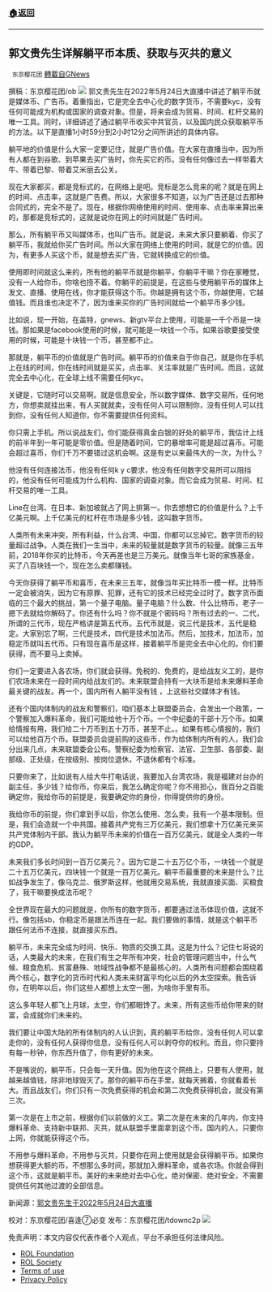 ###  [:house:返回](README.md)
---


## 郭文贵先生详解躺平币本质、获取与灭共的意义
` 东京樱花团` [轉載自GNews](https://gnews.org/zh-hans/2598293/)

撰稿：东京樱花团/ob
 ![](https://assets.gnews.org/wp-content/uploads/2022/05/ddgf_1653484138.png) 
郭文贵先生在2022年5月24日大直播中讲述了躺平币就是媒体币、广告币。着重指出，它是完全去中心化的数字货币，不需要kyc，没有任何可能成为机构或国家的调查对象。但是，将来会成为贸易、时间、杠杆交易的唯一工具。同时，详细讲述了通过躺平币收买中共官员，以及国内民众获取躺平币的方法。以下是直播1小时59分到2小时12分之间所讲述的具体内容。
 
躺平地的价值是什么大家一定要记住，就是广告价值。在大家在直播当中，因为所有人都在到谷歌、到苹果去买广告时，你先买它的币。没有任何像过去一样带着大牛、带着巴黎、带着艾米丽去公关。
 
现在大家都买，都是竞标式的，在网络上是吧。竞标是怎么竞来的呢？就是在网上的时间、点击率，这就是广告费。所以，大家很多不知道，以为广告还是过去那种合同式的，完全不是了。现在，根据你网络使用的时间、使用率、点击率来算出来的，那都是竞标式的，这就是说你在网上的时间就是广告时间。
 
那么，所有躺平币又叫媒体币，也叫广告币。就是说，未来大家只要躺着、你买了躺平币，我就给你买广告时间。所以大家在网络上使用的时间，就是它的价值。因为，有更多人买这个币，就是想去买广告，它就转换成它的价值。
 
使用即时间就这么来的，所有他的躺平币就是你躺平，你躺平干嘛？你在家睡觉，没有一人给你币，你啥也捞不着。你躺平的前提是，在这些与使用躺平币的媒体上发文、直播、使用在线，你才能获得这个币。你越是拥有这个币，你越使用，它越值钱。而且谁也决定不了，因为谁来买你的广告时间就给一个躺平币多少钱。
 
比如说，现一开始，在盖特，gnews、新gtv平台上使用，可能是一千个币是一块钱。那如果是facebook使用的时候，就可能是一块钱一个币。如果谷歌要接受使用的时候，可能是十块钱一个币，甚至都不止。
 
那就是，躺平币的价值就是广告时间。躺平币的价值来自于你自己，就是你在手机上在线的时间，你在线时间就是买买，点击率、关注率就是广告时间。而且，这就完全去中心化，在全球上线不需要任何kyc。
 
关键是，它随时可以交易啊。就是信息安全，所以数字媒体、数字交易所，任何地方，你想卖就挂出来，有人买就就卖，没有任何人可以限制你，没有任何人可以找到你，没有任何人知道你，你不需要提供任何资料。
 
你只需上手机。所以说战友们，你们能获得真金白银的好处的躺平币，我估计上线的前半年到一年可能是零价值。但是随着时间，它的暴增率可能是超过喜币。可能会超过喜币，你们千万不要错过这机会啊。这是有史以来最伟大的一次，为什么？
 
他没有任何连接法币，他没有任何k y c要求，他没有任何数字交易所可以阻挡的，他没有任何可能成为什么机构、国家的调查对象。而它会成为贸易、时间、杠杆交易的唯一工具。
 
Line在台湾、在日本、新加坡就占了网上排第一。你去想想它的价值是什么？上千亿美元啊。上千亿美元的杠杆在市场是多少钱，这叫数字货币。
 
人类所有未来冲突，所有利益，什么台湾、中国，你都可以忘掉它。数字货币的较量超过战争。人类在我们一生当中，未来的较量就是数字货币的较量。就像三五年前，2018年你买的比特币，今天再差也是三万美元。就像当年七哥的家族基金，买了八百块钱一个，现在怎么卖都赚钱。
 
今天你获得了躺平币和喜币，在未来三五年，就像当年买比特币一模一样。比特币一定会被消失，因为它有原罪、犯罪，还有它的技术已经完全过时了。数字货币面临的三个最大的挑战，第一个量子电脑。量子电脑？什么数、什么比特币，老子一摁下去就给你解码了。你还有什么吗？你不就是个密码吗？所有过去的一、二代，所谓的三代币，现在严格讲是第五代币。五代币就是，说三代是技术，五代是稳定。大家别忘了啊，三代是技术，四代是技术加法币。然后，加技术，加法币，加稳定币就叫五代币。只有现在喜币是这样，接着躺平币是完全去中心化的。你们要获得，而不要马上卖掉。
 
你们一定要进入各农场，你们就会获得。免税的、免费的，是给战友义工的，是你们农场未来在一段时间内给战友们的。未来联盟会持有一大块币是给未来爆料革命最关键的战友。再一个，国内所有人躺平没有钱 ，上这些社交媒体才有钱。
 
还有个国内体制内的战友和警察们，咱们基本上联盟委员会，会发出一个政策，一个警察加入爆料革命，我们可能给他十万个币。一个中纪委的干部十万个币。如果给情报有用，我们给二十万币到五十万币，甚至不止。。如果有核心情报的，我们可以给他百万个币。联盟委员会提前购的这些币，作为给体制内所有的人，我们会分出来几点，未来联盟委会公布。警察纪委为检察官、法官、卫生部、各部委、副部级、正处级，在按级别、按岗位退休，不退休都有个标准。
 
只要你来了，比如说有人给大牛打电话说，我要加入台湾农场，我是福建对台办的副主任，多少钱？给你币。你来后，我怎么确定你呢？你不用担心，我百分之百能确定你，我给你币的前提是，我要确定你的身份，你得提供你的身份。
 
我给你币的前提，你们拿到手以后，你怎么使用、怎么卖，我有一个基本限制。但是，我们会造就一个中共国。接着共产党有三万亿美元，我们想拿十万亿美元来买共产党体制内干部。我认为躺平币未来的价值在一百万亿美元，就是全人类的一年的GDP。
 
未来我们多长时间到一百万亿美元？。因为它是二十五万亿个币，一块钱一个就是二十五万亿美元，四块钱一个就是一百万亿美元。躺平币最重要的未来是什么？比如战争发生了，像乌克兰、俄罗斯这样，他就用交易系统，我就直接买面、买粮食了，我干嘛要换成法币呢？
 
全世界现在最大的问题就是，你所有的数字货币，都要通过法币体现价值，这就不行。像包括sb，你稳定币是跟法币连在一起。我们要做的事情，就是这个躺平币跟任何法币不连接，就直接买东西。
 
躺平币，未来完全成为时间、快乐、物质的交换工具。这是为什么？记住七哥说的话，人类最大的未来，在我们有生之年所有冲突，社会的管理问题当中，什么气候、粮食危机、贫富悬殊、地域性战争都不是最核心的。人类所有问题都会围绕着两个核心，数字化的货币时代和人类未来财富平均化以后的外太空探索。我告诉你，在明年以后，你们这些人都想上太空一圈，为啥你手里有币。
 
这么多年轻人都飞上月球，太空，你们都眼馋了。未来，所有这些币给你带来的财富，会成就你们未来的。
 
我们要让中国大陆的所有体制内的人认识到，真的躺平币给你，没有任何人可以拿走你的，没有任何人获得你信息，没有任何人可以剥夺你的权利。而且，你只要持有每一秒钟，你东西升值了，你有更好的未来。
 
不是嘴说的，躺平币，只会每一天升值。因为他在这个网络上，只要有人使用，就越来越值钱，除非地球毁灭了。那你的躺平币在手里，就每天搁着，你就看着长大。而且战友们，你们只有一次免费获得的机会和第二次免费获得机会，就没有第三次。
 
第一次是在上市之前，根据你们以前做的义工。第二次是在未来的几年内，你支持爆料革命、支持新中联邦、灭共，就从联盟手里面拿到这个币。国内的人，只要你上网，你就能获得这个币。
 
不用参与爆料革命，不用参与灭共，只要你在网上使用就是会获得躺平币。如果你想获得更大额的币，不想那么多时间，那就加入爆料革命，或各农场。你就会得到这个币，这就是躺平币。美好的未来绝对去中心化，绝对保密、绝对安全，不需要提供任何其他过渡的全部信息。
 
新闻源：[郭文贵先生于2022年5月24日大直播](https://gettr.com/streaming/p1b3e7k8191)
 
校对：东京樱花团/喜逢⑦必变
发布：东京樱花团/tdownc2p
 ![](https://assets.gnews.org/wp-content/uploads/2022/03/yht.jpg) 

免责声明：本文内容仅代表作者个人观点，平台不承担任何法律风险。
  
- [ROL Foundation](https://rolfoundation.org/)
- [ROL Society](https://rolsociety.org/)
- [Terms of use](https://gnews.org/terms-of-use-3/)
- [Privacy Policy](https://gnews.org/privacy-policy/)
